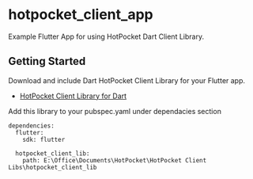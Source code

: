 # hotpocket_client_app

Example Flutter App for using HotPocket Dart Client Library.

## Getting Started



Download and include Dart HotPocket Client Library for your Flutter app.

- [HotPocket Client Library for Dart](https://github.com/ravinsp/hplibs/tree/dart-client-lib/dart/hotpocket_client_lib)

Add this library to your pubspec.yaml under dependacies section
```
dependencies:
  flutter:
    sdk: flutter

  hotpocket_client_lib:
    path: E:\Office\Documents\HotPocket\HotPocket Client Libs\hotpocket_client_lib
```

